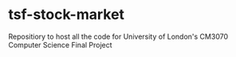 # tsf-stock-market

Repositiory to host all the code for University of London's CM3070 Computer Science Final Project

